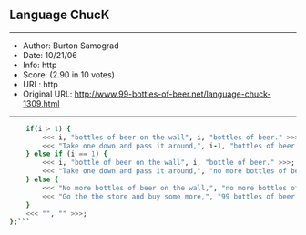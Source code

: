 
## Language ChucK ##
---
- Author: Burton Samograd
- Date: 10/21/06
- Info: http
- Score:  (2.90 in 10 votes)
- URL: http
- Original URL: http://www.99-bottles-of-beer.net/language-chuck-1309.html
---

```for (99 => int i; i >= 0; i--) {
	if(i > 1) {
		<<< i, "bottles of beer on the wall", i, "bottles of beer." >>>;
		<<< "Take one down and pass it around,", i-1, "bottles of beer on the wall" >>>;
	} else if (i == 1) {
		<<< i, "bottle of beer on the wall", i, "bottle of beer." >>>;
		<<< "Take one down and pass it around,", "no more bottles of beer on the wall" >>>;
	} else {
		<<< "No more bottles of beer on the wall,", "no more bottles of beer." >>>;
		<<< "Go the the store and buy some more,", "99 bottles of beer on the wall" >>>;
	}
	<<< "", "" >>>;
};```